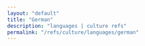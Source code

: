```yaml
---
layout: "default"
title: "German"
description: "languages | culture refs"
permalink: "/refs/culture/languages/german"
---
```


